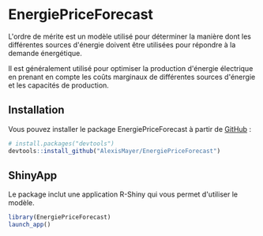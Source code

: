 
# EnergiePriceForecast

<!-- badges: start -->
<!-- badges: end -->

L'ordre de mérite est un modèle utilisé pour déterminer la manière dont les différentes sources d'énergie doivent être utilisées pour répondre à la demande énergétique.

Il est généralement utilisé pour optimiser la production d'énergie électrique en prenant en compte les coûts marginaux de différentes sources d'énergie et les capacités de production.
     
## Installation

Vous pouvez installer le package EnergiePriceForecast à partir de [GitHub](https://github.com/) :

``` r
# install.packages("devtools")
devtools::install_github("AlexisMayer/EnergiePriceForecast")
```

## ShinyApp

Le package inclut une application R-Shiny qui vous permet d'utiliser le modèle. 

``` r
library(EnergiePriceForecast)
launch_app()
```

